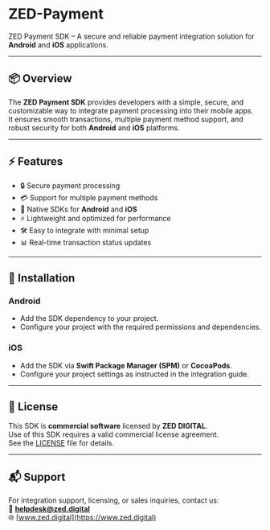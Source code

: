 # ZED-Payment  
ZED Payment SDK – A secure and reliable payment integration solution for **Android** and **iOS** applications.  

---

## 📦 Overview
The **ZED Payment SDK** provides developers with a simple, secure, and customizable way to integrate payment processing into their mobile apps.  
It ensures smooth transactions, multiple payment method support, and robust security for both **Android** and **iOS** platforms.  

---

## ⚡ Features
- 🔒 Secure payment processing  
- 💳 Support for multiple payment methods  
- 📱 Native SDKs for **Android** and **iOS**  
- ⚡ Lightweight and optimized for performance  
- 🛠 Easy to integrate with minimal setup  
- 📊 Real-time transaction status updates  

---

## 📲 Installation  

### Android
- Add the SDK dependency to your project.  
- Configure your project with the required permissions and dependencies.  

### iOS
- Add the SDK via **Swift Package Manager (SPM)** or **CocoaPods**.  
- Configure your project settings as instructed in the integration guide.  

---

## 📄 License
This SDK is **commercial software** licensed by **ZED DIGITAL**.  
Use of this SDK requires a valid commercial license agreement.  
See the [LICENSE](./LICENSE) file for details.  

---

## 📬 Support
For integration support, licensing, or sales inquiries, contact us:  
📧 **helpdesk@zed.digital**  
🌐 [www.zed.digital](https://www.zed.digital)  
